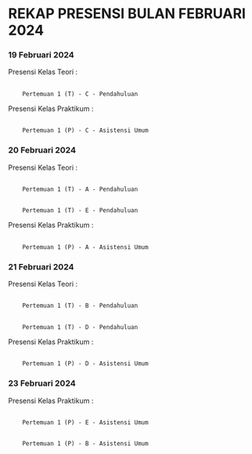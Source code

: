 # REKAP PRESENSI BULAN FEBRUARI 2024

### 19 Februari 2024
Presensi Kelas Teori :
##
        Pertemuan 1 (T) - C - Pendahuluan
Presensi Kelas Praktikum :
##
        Pertemuan 1 (P) - C - Asistensi Umum

### 20 Februari 2024
Presensi Kelas Teori :
##
        Pertemuan 1 (T) - A - Pendahuluan
##
        Pertemuan 1 (T) - E - Pendahuluan
Presensi Kelas Praktikum :
##
        Pertemuan 1 (P) - A - Asistensi Umum

### 21 Februari 2024
Presensi Kelas Teori :
##
        Pertemuan 1 (T) - B - Pendahuluan
##
        Pertemuan 1 (T) - D - Pendahuluan
Presensi Kelas Praktikum :
##
        Pertemuan 1 (P) - D - Asistensi Umum

### 23 Februari 2024
Presensi Kelas Praktikum :
##
        Pertemuan 1 (P) - E - Asistensi Umum
##
        Pertemuan 1 (P) - B - Asistensi Umum